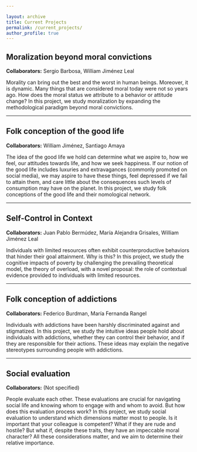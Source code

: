 ```yaml
---

layout: archive
title: Current Projects
permalink: /current_projects/
author_profile: true
---
```


## Moralization beyond moral convictions

**Collaborators:** Sergio Barbosa, William Jiménez Leal

Morality can bring out the best and the worst in human beings. Moreover, it is dynamic. Many things that are considered moral today were not so years ago. How does the moral status we attribute to a behavior or attitude change? In this project, we study moralization by expanding the methodological paradigm beyond moral convictions.

---

## Folk conception of the good life

**Collaborators:** William Jiménez, Santiago Amaya

The idea of the good life we hold can determine what we aspire to, how we feel, our attitudes towards life, and how we seek happiness. If our notion of the good life includes luxuries and extravagances (commonly promoted on social media), we may aspire to have these things, feel depressed if we fail to attain them, and care little about the consequences such levels of consumption may have on the planet. In this project, we study folk conceptions of the good life and their nomological network.

---

## Self-Control in Context

**Collaborators:** Juan Pablo Bermúdez, María Alejandra Grisales, William Jiménez Leal

Individuals with limited resources often exhibit counterproductive behaviors that hinder their goal attainment. Why is this? In this project, we study the cognitive impacts of poverty by challenging the prevailing theoretical model, the theory of overload, with a novel proposal: the role of contextual evidence provided to individuals with limited resources.

---

## Folk conception of addictions

**Collaborators:** Federico Burdman, María Fernanda Rangel

Individuals with addictions have been harshly discriminated against and stigmatized. In this project, we study the intuitive ideas people hold about individuals with addictions, whether they can control their behavior, and if they are responsible for their actions. These ideas may explain the negative stereotypes surrounding people with addictions.

---

## Social evaluation

**Collaborators:** (Not specified)

People evaluate each other. These evaluations are crucial for navigating social life and knowing whom to engage with and whom to avoid. But how does this evaluation process work? In this project, we study social evaluation to understand which dimensions matter most to people. Is it important that your colleague is competent? What if they are rude and hostile? But what if, despite these traits, they have an impeccable moral character? All these considerations matter, and we aim to determine their relative importance.